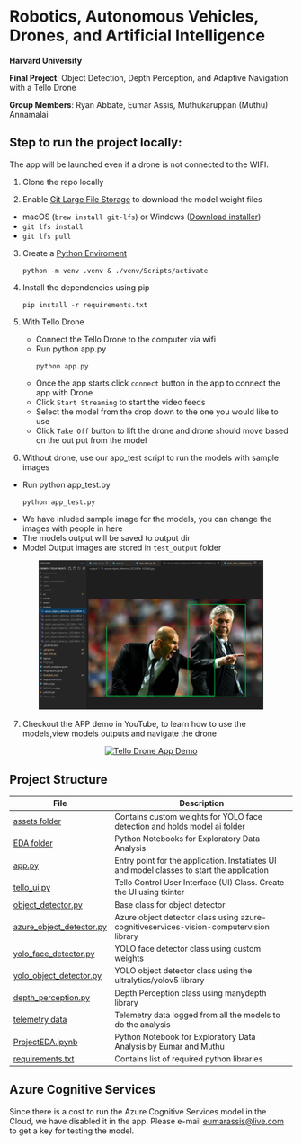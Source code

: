 # Robotics, Autonomous Vehicles, Drones, and Artificial Intelligence

**Harvard University**<br/>

**Final Project**: Object Detection, Depth Perception, and Adaptive Navigation with a Tello Drone

**Group Members**: Ryan Abbate, Eumar Assis, Muthukaruppan (Muthu) Annamalai

## Step to run the project locally:

The app will be launched even if a drone is not connected to the WIFI.

 1. Clone the repo locally

 2. Enable [Git Large File Storage](https://docs.github.com/en/repositories/working-with-files/managing-large-files/installing-git-large-file-storage) to download the model weight files
  - macOS (`brew install git-lfs`) or Windows ([Download installer](https://git-lfs.github.com/))
  - `git lfs install` 
  - `git lfs pull`

 3. Create a [Python Enviroment](https://www.tutorialspoint.com/how-to-create-a-virtual-environment-in-python)
    ```
    python -m venv .venv & ./venv/Scripts/activate
    ```

 4. Install the dependencies using pip
    ```
    pip install -r requirements.txt
    ```

 5. With Tello Drone
    - Connect the Tello Drone to the computer via wifi
    - Run python app.py
        ```
        python app.py
        ```
    - Once the app starts click `connect` button in the app to connect the app with Drone
    - Click `Start Streaming` to start the video feeds
    - Select the model from the drop down to the one you would like to use
    - Click `Take Off` button to lift the drone and drone should move based on the out put from the model
 6. Without drone, use our app_test script to run the models with sample images
   - Run python app_test.py
        ```
        python app_test.py
        ```
   - We have inluded sample image for the models, you can change the images with people in here
   - The models output will be saved to output dir
   - Model Output images are stored in `test_output` folder
<p align="center">
  <img src="test_output/test_output.png" alt="Model outputs saved here" width="400" />
</p>

7. Checkout the APP demo in YouTube, to learn how to use the models,view models outputs and navigate the drone
<p align="center">
  <a href="https://www.youtube.com/watch?v=LKzUzrd4MzM" target="_blank">
        <img src="https://img.youtube.com/vi/LKzUzrd4MzM/0.jpg" alt="Tello Drone App Demo" width="400" />
  </a>
</p>
<!-- [![Tello Drone App](https://img.youtube.com/vi/LKzUzrd4MzM/0.jpg)](https://www.youtube.com/watch?v=LKzUzrd4MzM) -->


## Project Structure


File | Description
------ | ------
[assets folder](./assets/)   | Contains custom weights for YOLO face detection and holds model [ai folder](./ai)   | Contains class for each model
[EDA folder](./EDA/)   | Python Notebooks for Exploratory Data Analysis
[app.py](./app.py) | Entry point for the application. Instatiates UI and model classes to start the application
[tello_ui.py](./tello_ui.py) | Tello Control User Interface (UI) Class. Create the UI using tkinter
[object_detector.py](./ai/object_detector.py)   | Base class for object detector
[azure_object_detector.py](./ai/azure_object_detector.py)   | Azure object detector class using azure-cognitiveservices-vision-computervision library
[yolo_face_detector.py](./ai/yolo_face_detector.py)   | YOLO face detector class using custom weights
[yolo_object_detector.py](./ai/yolo_object_detector.py)   | YOLO object detector class using the ultralytics/yolov5 library
[depth_perception.py](./ai/depth_perception.py)   | Depth Perception class using manydepth library
[telemetry data](./assets/telemetry_v2.csv) | Telemetry data logged from all the models to do the analysis
[ProjectEDA.ipynb](./EDA/ProjectEDA.ipynb)   | Python Notebook for Exploratory Data Analysis by Eumar and Muthu
[requirements.txt](./requirements.txt) | Contains list of required python libraries

## Azure Cognitive Services

Since there is a cost to run the Azure Cognitive Services model in the Cloud, we have disabled it in the app. Please e-mail eumarassis@live.com to get a key for testing the model.
